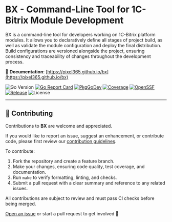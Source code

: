 # BX - Command-Line Tool for 1C-Bitrix Module Development

BX is a command-line tool for developers working on 1C-Bitrix platform modules. It allows you to declaratively define all stages of project build, as well as validate the module configuration and deploy the final distribution. Build configurations are versioned alongside the project, ensuring consistency and traceability of changes throughout the development process.

📘 **Documentation**: [https://pixel365.github.io/bx](https://pixel365.github.io/bx)

![Go Version](https://img.shields.io/badge/go-1.24+-brightgreen)
[![Go Report Card](https://goreportcard.com/badge/github.com/pixel365/bx)](https://goreportcard.com/report/github.com/pixel365/bx)
[![PkgGoDev](https://pkg.go.dev/badge/github.com/pixel365/bx)](https://pkg.go.dev/github.com/pixel365/bx)
[![Coverage](https://codecov.io/gh/pixel365/bx/branch/main/graph/badge.svg)](https://codecov.io/gh/pixel365/bx)
[![OpenSSF](https://api.securityscorecards.dev/projects/github.com/pixel365/bx/badge)](https://securityscorecards.dev/viewer/?repo=github.com/pixel365/bx)
[![Release](https://img.shields.io/github/v/release/pixel365/bx)](https://github.com/pixel365/bx/releases)
![License](https://img.shields.io/github/license/pixel365/bx)


---

## 🤝 Contributing

Contributions to **BX** are welcome and appreciated.

If you would like to report an issue, suggest an enhancement, or contribute code, please first review our [contribution guidelines](https://github.com/pixel365/bx/blob/main/CONTRIBUTING.md).

To contribute:

1. Fork the repository and create a feature branch.
2. Make your changes, ensuring code quality, test coverage, and documentation.
3. Run `make` to verify formatting, linting, and checks.
4. Submit a pull request with a clear summary and reference to any related issues.

All contributions are subject to review and must pass CI checks before being merged.

[Open an issue](https://github.com/pixel365/bx/issues) or start a pull request to get involved 🚀

